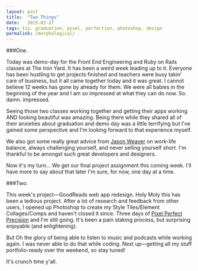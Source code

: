 ```yaml
---
layout: post
title:  "Two Things"  
date:   2015-03-27
tags: tiy, graduation, pixel, perfection, photoshop, design
permalink: /morphological/
---
```

###One. 

Today was demo-day for the Front End Engineering and Ruby on Rails classes at The Iron Yard. It has been a weird week leading up to it. Everyone has been hustling to get projects finished and teachers were busy takin’ care of business, but it all came together today and it was great. I cannot believe 12 weeks has gone by already for them. We were all babies in the beginning of the year and I am so impressed at what they can do now. So. damn. impressed. 

Seeing those two classes working together and getting their apps working AND looking beautiful was amazing. Being there while they shared all of their anxieties about graduation and demo day was a little terrifying but I've gained some perspective and I'm looking forward to that experience myself. 

We also got some really great advice from [Jason Weaver](http://jasonweaver.name/blog/talking-to-industry-students) on work-life balance, always challenging yourself, and never selling yourself short. I'm thankful to be amongst such great developers and designers.

Now it's my turn... We get our final project assignment this coming week. I'll have more to say about that later I'm sure, for now, one day at a time.


###Two.

This week's project—GoodReads web app redesign. Holy Moly this has been a tedious project. After a lot of research and feedback from other users, I opened up Photoshop to create my Style Tiles/Element Collages/Comps and haven't closed it since. Three days of [Pixel Perfect Precision](http://cdn.ustwo.com/PPP/PP3.pdf) and I'm still going. It's been a pain staking process, but surprising enjoyable (and enlightening). 


But Oh the glory of being able to listen to music and podcasts while working again. I was never able to do that while coding. Next up—getting all my stuff portfolio-ready over the weekend, so stay tuned! 

It's crunch time y'all. 


